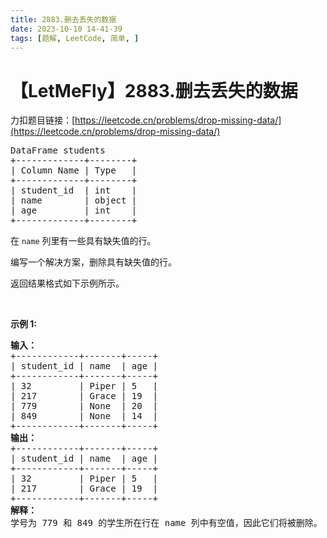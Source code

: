 ```yaml
---
title: 2883.删去丢失的数据
date: 2023-10-10 14-41-39
tags: [题解, LeetCode, 简单, ]
---
```


# 【LetMeFly】2883.删去丢失的数据

力扣题目链接：[https://leetcode.cn/problems/drop-missing-data/](https://leetcode.cn/problems/drop-missing-data/)

<pre>
DataFrame students
+-------------+--------+
| Column Name | Type   |
+-------------+--------+
| student_id  | int    |
| name        | object |
| age         | int    |
+-------------+--------+
</pre>

<p>在 <code>name</code> 列里有一些具有缺失值的行。</p>

<p>编写一个解决方案，删除具有缺失值的行。</p>

<p>返回结果格式如下示例所示。</p>

<p>&nbsp;</p>

<p><b>示例 1:</b></p>

<pre>
<strong>输入：
</strong>+------------+-------+-----+
| student_id | name  | age |
+------------+-------+-----+
| 32         | Piper | 5   |
| 217        | Grace | 19  |
| 779        | None  | 20  |
| 849        | None  | 14  |
+------------+-------+-----+
<strong>输出：
</strong>+------------+-------+-----+
| student_id | name  | age |
+------------+-------+-----+
| 32         | Piper | 5   |
| 217        | Grace | 19  |
+------------+-------+-----+
<b>解释：
</b>学号为 779 和 849 的学生所在行在 name 列中有空值，因此它们将被删除。</pre>


    